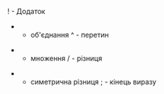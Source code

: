 ! - Додаток
+ - об'єднання
^ - перетин
* - множення
/ - різниця 
- - симетрична різниця
; - кінець виразу

